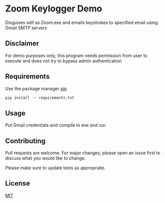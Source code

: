 # Zoom Keylogger Demo

Disguises self as Zoom.exe and emails keystrokes to specified email using Gmail SMTP servers

## Disclaimer
For demo purposes only, this program needs permission from user to execute and does not try to bypass admin authentication

## Requirements

Use the package manager [pip](https://pip.pypa.io/en/stable/)

```bash
pip install -r requirements.txt
```

## Usage
Put Gmail credentials and compile to exe and run

## Contributing
Pull requests are welcome. For major changes, please open an issue first to discuss what you would like to change.

Please make sure to update tests as appropriate.

## License
[MIT](https://choosealicense.com/licenses/mit/)
